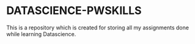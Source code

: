 # DATASCIENCE-PWSKILLS
This is a repository which is created for storing all my assignments done while learning Datascience. 
